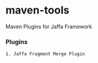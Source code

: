 # maven-tools 
Maven Plugins for Jaffa Framework

### Plugins 

```sh
1. Jaffa Fragment Merge Plugin
```


